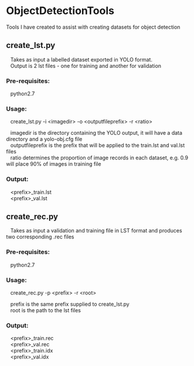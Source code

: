 # ObjectDetectionTools
Tools I have created to assist with creating datasets for object detection<br>

## create_lst.py<br>
&nbsp;&nbsp;&nbsp;Takes as input a labelled dataset exported in YOLO format.<br>
&nbsp;&nbsp;&nbsp;Output is 2 lst files - one for training and another for validation<br>

### Pre-requisites:<br>
&nbsp;&nbsp;&nbsp;python2.7<br>
   
### Usage:<br>
&nbsp;&nbsp;&nbsp;create_lst.py -i \<imagedir> -o \<outputfileprefix> -r \<ratio><br>
  
&nbsp;&nbsp;&nbsp;imagedir is the directory containing the YOLO output, it will have a data directory and a yolo-obj.cfg file<br>
&nbsp;&nbsp;&nbsp;outputfileprefix is the prefix that will be applied to the train.lst and val.lst files<br>
&nbsp;&nbsp;&nbsp;ratio determines the proportion of image records in each dataset, e.g. 0.9 will place 90% of images in training file<br>
  
### Output:<br>
&nbsp;&nbsp;&nbsp;\<prefix>_train.lst<br>
&nbsp;&nbsp;&nbsp;\<prefix>_val.lst<br>

## create_rec.py<br>
&nbsp;&nbsp;&nbsp;Takes as input a validation and training file in LST format and produces two corresponding .rec files<br>

### Pre-requisites:<br>
&nbsp;&nbsp;&nbsp;python2.7<br>
   
### Usage:<br>
&nbsp;&nbsp;&nbsp;create_rec.py -p \<prefix> -r \<root><br>
  
&nbsp;&nbsp;&nbsp;prefix is the same prefix supplied to create_lst.py<br>
&nbsp;&nbsp;&nbsp;root is the path to the lst files<br>
   
### Output:<br>
&nbsp;&nbsp;&nbsp;\<prefix\>_train.rec<br>
&nbsp;&nbsp;&nbsp;\<prefix\>_val.rec<br>
&nbsp;&nbsp;&nbsp;\<prefix>_train.idx<br>
&nbsp;&nbsp;&nbsp;\<prefix>_val.idx<br>
  
